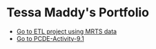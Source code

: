 # Tessa Maddy's Portfolio 

* [Go to ETL project using MRTS data](https://github.com/TessaMaddy/ETL-MRTS-data) <br>
* [Go to PCDE-Activity-9.1](https://tessamaddy.github.io/PCDE-Activity-9.1/)


